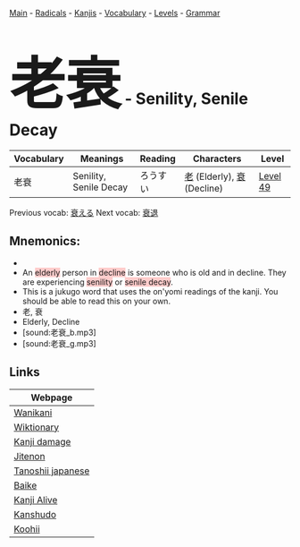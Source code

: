 <style> bigfont {font-size: 100px}</style>
[Main](../README.md) -
[Radicals](../radicals.md) -
[Kanjis](../kanjis.md) -
[Vocabulary](../vocabulary.md) -
[Levels](../levels.md) -
[Grammar](../grammar.md)
# <bigfont> 老衰</bigfont> - Senility, Senile Decay 

| Vocabulary | Meanings | Reading | Characters | Level |
| --- | --- | --- | --- | --- |
| 老衰 | Senility, Senile Decay | ろうすい |  [老](../kanjis/老.md) (Elderly), [衰](../kanjis/衰.md) (Decline) | [Level 49](../levels/wk_level49.md) |

Previous vocab: [衰える](衰える.md) Next vocab: [衰退](衰退.md) 

## Mnemonics:

* 
* An <span style="background-color:#ffcccb"> elderly</span> person in <span style="background-color:#ffcccb"> decline</span> is someone who is old and in decline. They are experiencing <span style="background-color:#ffcccb"> senility</span> or <span style="background-color:#ffcccb"> senile decay</span>.
* This is a jukugo word that uses the on'yomi readings of the kanji. You should be able to read this on your own.
* 老, 衰
* Elderly, Decline
* [sound:老衰_b.mp3]
* [sound:老衰_g.mp3]


## Links 

| Webpage |
| --- |
| [Wanikani          ](https://www.wanikani.com/kanji/老衰) |
| [Wiktionary        ](https://en.wiktionary.org/wiki/老衰) |
| [Kanji damage      ](http://www.kanjidamage.com/kanji/search?utf8=✓&q=老衰) |
| [Jitenon           ](https://jitenon.com/kanji/老衰) |
| [Tanoshii japanese ](https://www.tanoshiijapanese.com/dictionary/kanji.cfm?k=老衰) |
| [Baike             ](https://baike.baidu.com/item/老衰) |
| [Kanji Alive       ](https://app.kanjialive.com/老衰) |
| [Kanshudo          ](https://www.kanshudo.com/searchmn?q=老衰) |
| [Koohii            ](https://kanji.koohii.com/study/kanji/老衰) |
